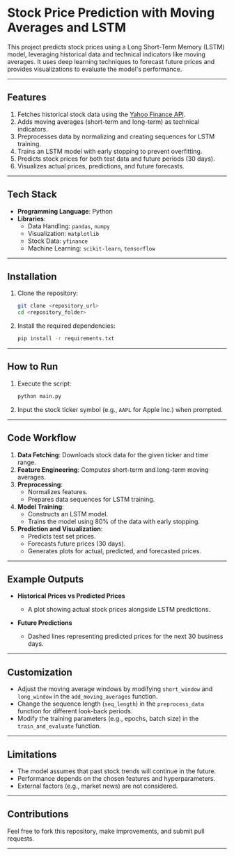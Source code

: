 
# Stock Price Prediction with Moving Averages and LSTM

This project predicts stock prices using a Long Short-Term Memory (LSTM) model, leveraging historical data and technical indicators like moving averages. It uses deep learning techniques to forecast future prices and provides visualizations to evaluate the model's performance.

---

## Features

1. Fetches historical stock data using the [Yahoo Finance API](https://pypi.org/project/yfinance/).
2. Adds moving averages (short-term and long-term) as technical indicators.
3. Preprocesses data by normalizing and creating sequences for LSTM training.
4. Trains an LSTM model with early stopping to prevent overfitting.
5. Predicts stock prices for both test data and future periods (30 days).
6. Visualizes actual prices, predictions, and future forecasts.

---

## Tech Stack

- **Programming Language**: Python
- **Libraries**:
  - Data Handling: `pandas`, `numpy`
  - Visualization: `matplotlib`
  - Stock Data: `yfinance`
  - Machine Learning: `scikit-learn`, `tensorflow`

---

## Installation

1. Clone the repository:
   ```bash
   git clone <repository_url>
   cd <repository_folder>
   ```

2. Install the required dependencies:
   ```bash
   pip install -r requirements.txt
   ```

---

## How to Run

1. Execute the script:
   ```bash
   python main.py
   ```

2. Input the stock ticker symbol (e.g., `AAPL` for Apple Inc.) when prompted.

---

## Code Workflow

1. **Data Fetching**: Downloads stock data for the given ticker and time range.
2. **Feature Engineering**: Computes short-term and long-term moving averages.
3. **Preprocessing**:
   - Normalizes features.
   - Prepares data sequences for LSTM training.
4. **Model Training**:
   - Constructs an LSTM model.
   - Trains the model using 80% of the data with early stopping.
5. **Prediction and Visualization**:
   - Predicts test set prices.
   - Forecasts future prices (30 days).
   - Generates plots for actual, predicted, and forecasted prices.

---

## Example Outputs

- **Historical Prices vs Predicted Prices**
  - A plot showing actual stock prices alongside LSTM predictions.
  
- **Future Predictions**
  - Dashed lines representing predicted prices for the next 30 business days.

---

## Customization

- Adjust the moving average windows by modifying `short_window` and `long_window` in the `add_moving_averages` function.
- Change the sequence length (`seq_length`) in the `preprocess_data` function for different look-back periods.
- Modify the training parameters (e.g., epochs, batch size) in the `train_and_evaluate` function.

---

## Limitations

- The model assumes that past stock trends will continue in the future.
- Performance depends on the chosen features and hyperparameters.
- External factors (e.g., market news) are not considered.

---

## Contributions

Feel free to fork this repository, make improvements, and submit pull requests.

---

